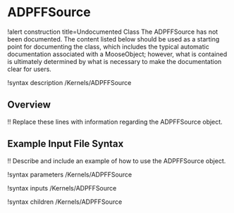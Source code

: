 # ADPFFSource

!alert construction title=Undocumented Class
The ADPFFSource has not been documented. The content listed below should be used as a starting point for
documenting the class, which includes the typical automatic documentation associated with a
MooseObject; however, what is contained is ultimately determined by what is necessary to make the
documentation clear for users.

!syntax description /Kernels/ADPFFSource

## Overview

!! Replace these lines with information regarding the ADPFFSource object.

## Example Input File Syntax

!! Describe and include an example of how to use the ADPFFSource object.

!syntax parameters /Kernels/ADPFFSource

!syntax inputs /Kernels/ADPFFSource

!syntax children /Kernels/ADPFFSource
